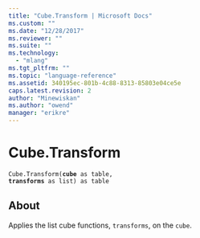 ```yaml
---
title: "Cube.Transform | Microsoft Docs"
ms.custom: ""
ms.date: "12/28/2017"
ms.reviewer: ""
ms.suite: ""
ms.technology: 
  - "mlang"
ms.tgt_pltfrm: ""
ms.topic: "language-reference"
ms.assetid: 340195ec-801b-4c88-8313-85803e04ce5e
caps.latest.revision: 2
author: "Minewiskan"
ms.author: "owend"
manager: "erikre"
---
```

# Cube.Transform
<code>Cube.Transform(**cube** as table, **transforms** as list) as table</code>

## About
Applies the list cube functions, <code>transforms</code>, on the <code>cube</code>.

